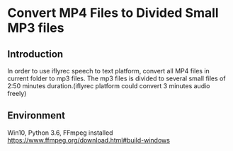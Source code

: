 # Convert MP4 Files to Divided Small MP3 files
## Introduction
In order to use iflyrec speech to text platform, convert all MP4 files in current folder to mp3 files. The mp3 files is divided to several small files of 2:50 minutes duration.(iflyrec platform could convert 3 minutes audio freely)
## Environment
Win10, Python 3.6, FFmpeg installed
https://www.ffmpeg.org/download.html#build-windows
